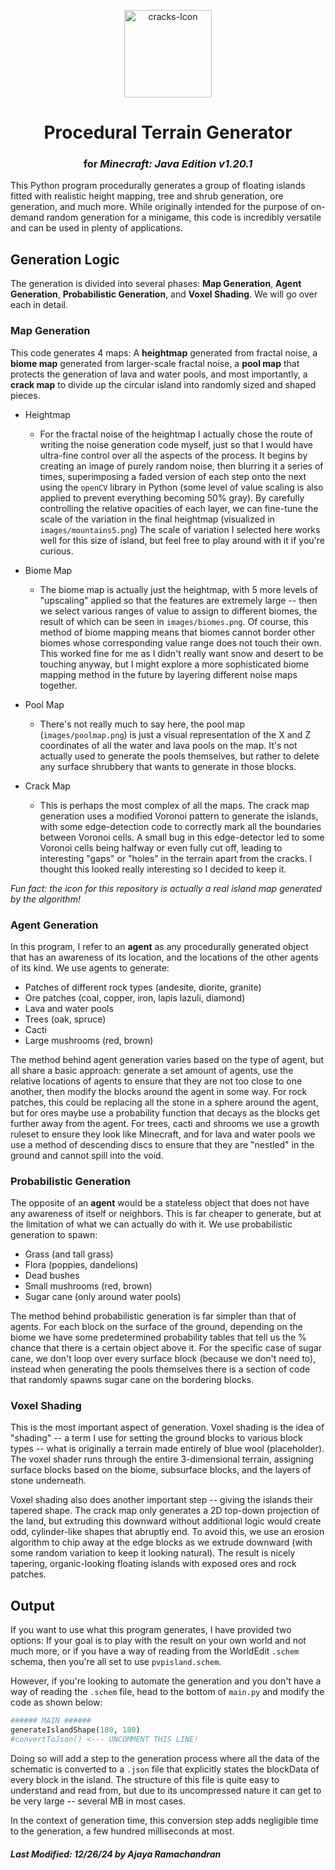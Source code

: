 <p align="center">
  <img src="https://i.ibb.co/SRpRBmD/cracks-Icon.png" alt="cracks-Icon" width="140px" />
  <h1 align="center">Procedural Terrain Generator</h1>
  <h3 align="center">for <b><i>Minecraft: Java Edition v1.20.1</i></b></h3>
</p>




This Python program procedurally generates a group of floating islands fitted with realistic height mapping, tree and shrub generation, ore generation, and much more. While originally intended for the purpose of on-demand random generation for a minigame, this code is incredibly versatile and can be used in plenty of applications.

## Generation Logic
The generation is divided into several phases: **Map Generation**, **Agent Generation**, **Probabilistic Generation**, and **Voxel Shading**. We will go over each in detail.

### Map Generation
This code generates 4 maps: A **heightmap** generated from fractal noise, a **biome map** generated from larger-scale fractal noise, a **pool map** that protects the generation of lava and water pools, and most importantly, a **crack map** to divide up the circular island into randomly sized and shaped pieces.

- Heightmap
  - For the fractal noise of the heightmap I actually chose the route of writing the noise generation code myself, just so that I would have ultra-fine control over all the aspects of the process. It begins by creating an image of purely random noise, then blurring it a series of times, superimposing a faded version of each step onto the next using the `openCV` library in Python (some level of value scaling is also applied to prevent everything becoming 50% gray). By carefully controlling the relative opacities of each layer, we can fine-tune the scale of the variation in the final heightmap (visualized in `images/mountains5.png`) The scale of variation I selected here works well for this size of island, but feel free to play around with it if you're curious.

- Biome Map
  - The biome map is actually just the heightmap, with 5 more levels of "upscaling" applied so that the features are extremely large -- then we select various ranges of value to assign to different biomes, the result of which can be seen in `images/biomes.png`. Of course, this method of biome mapping means that biomes cannot border other biomes whose corresponding value range does not touch their own. This worked fine for me as I didn't really want snow and desert to be touching anyway, but I might explore a more sophisticated biome mapping method in the future by layering different noise maps together.

- Pool Map
  - There's not really much to say here, the pool map (`images/poolmap.png`) is just a visual representation of the X and Z coordinates of all the water and lava pools on the map. It's not actually used to generate the pools themselves, but rather to delete any surface shrubbery that wants to generate in those blocks.

- Crack Map
  - This is perhaps the most complex of all the maps. The crack map generation uses a modified Voronoi pattern to generate the islands, with some edge-detection code to correctly mark all the boundaries between Voronoi cells. A small bug in this edge-detector led to some Voronoi cells being halfway or even fully cut off, leading to interesting "gaps" or "holes" in the terrain apart from the cracks. I thought this looked really interesting so I decided to keep it.

*Fun fact: the icon for this repository is actually a real island map generated by the algorithm!*

### Agent Generation
In this program, I refer to an **agent** as any procedurally generated object that has an awareness of its location, and the locations of the other agents of its kind. We use agents to generate:
- Patches of different rock types (andesite, diorite, granite)
- Ore patches (coal, copper, iron, lapis lazuli, diamond)
- Lava and water pools
- Trees (oak, spruce)
- Cacti
- Large mushrooms (red, brown)

The method behind agent generation varies based on the type of agent, but all share a basic approach: generate a set amount of agents, use the relative locations of agents to ensure that they are not too close to one another, then modify the blocks around the agent in some way. For rock patches, this could be replacing all the stone in a sphere around the agent, but for ores maybe use a probability function that decays as the blocks get further away from the agent. For trees, cacti and shrooms we use a growth ruleset to ensure they look like Minecraft, and for lava and water pools we use a method of descending discs to ensure that they are "nestled" in the ground and cannot spill into the void.

### Probabilistic Generation
The opposite of an **agent** would be a stateless object that does not have any awareness of itself or neighbors. This is far cheaper to generate, but at the limitation of what we can actually do with it. We use probabilistic generation to spawn:
- Grass (and tall grass)
- Flora (poppies, dandelions)
- Dead bushes
- Small mushrooms (red, brown)
- Sugar cane (only around water pools)

The method behind probabilistic generation is far simpler than that of agents. For each block on the surface of the ground, depending on the biome we have some predetermined probability tables that tell us the % chance that there is a certain object above it. For the specific case of sugar cane, we don't loop over every surface block (because we don't need to), instead when generating the pools themselves there is a section of code that randomly spawns sugar cane on the bordering blocks.

### Voxel Shading
This is the most important aspect of generation. Voxel shading is the idea of "shading" -- a term I use for setting the ground blocks to various block types -- what is originally a terrain made entirely of blue wool (placeholder). The voxel shader runs through the entire 3-dimensional terrain, assigning surface blocks based on the biome, subsurface blocks, and the layers of stone underneath.

Voxel shading also does another important step -- giving the islands their tapered shape. The crack map only generates a 2D top-down projection of the land, but extruding this downward without additional logic would create odd, cylinder-like shapes that abruptly end. To avoid this, we use an erosion algorithm to chip away at the edge blocks as we extrude downward (with some random variation to keep it looking natural). The result is nicely tapering, organic-looking floating islands with exposed ores and rock patches.

## Output
If you want to use what this program generates, I have provided two options: If your goal is to play with the result on your own world and not much more, or if you have a way of reading from the WorldEdit `.schem` schema, then you're all set to use `pvpisland.schem`.

However, if you're looking to automate the generation and you don't have a way of reading the `.schem` file, head to the bottom of `main.py` and modify the code as shown below:

```python
###### MAIN ######
generateIslandShape(180, 180)
#convertToJson() <--- UNCOMMENT THIS LINE!
```
Doing so will add a step to the generation process where all the data of the schematic is converted to a `.json` file that explicitly states the blockData of every block in the island. The structure of this file is quite easy to understand and read from, but due to its uncompressed nature it can get to be very large -- several MB in most cases.

In the context of generation time, this conversion step adds negligible time to the generation, a few hundred milliseconds at most.

##### *Last Modified: 12/26/24 by Ajaya Ramachandran*